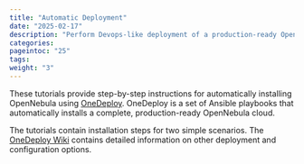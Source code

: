 ```yaml
---
title: "Automatic Deployment"
date: "2025-02-17"
description: "Perform Devops-like deployment of a production-ready OpenNebula cloud"
categories:
pageintoc: "25"
tags:
weight: "3"
---
```


<a id="automatic-deployment"></a>

<!--# Automatic Deployment -->

These tutorials provide step-by-step instructions for automatically installing OpenNebula using [OneDeploy](https://github.com/OpenNebula/one-deploy). OneDeploy is a set of Ansible playbooks that automatically installs a complete, production-ready OpenNebula cloud.

The tutorials contain installation steps for two simple scenarios. The [OneDeploy Wiki](https://github.com/OpenNebula/one-deploy/wiki) contains detailed information on other deployment and configuration options.
